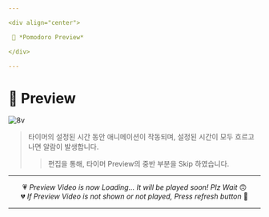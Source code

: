 ```yaml
---

<div align="center">

 💛 *Pomodoro Preview*

</div>

---
```


# 📱 Preview
![8](https://user-images.githubusercontent.com/68846212/186943470-670bb1af-a791-41fb-b809-c9829dc3135a.gif)v
> 타이머의 설정된 시간 동안 애니메이션이 작동되며, 설정된 시간이 모두 흐르고 나면 알람이 발생합니다.  
> > 편집을 통해, 타이머 Preview의 중반 부분을 Skip 하였습니다.

---

<div align="center">

💗 *Preview Video is now Loading... It will be played soon! Plz Wait* 🙃  
💔 *If Preview Video is not shown or not played, Press refresh button* 🫥

</div>

---